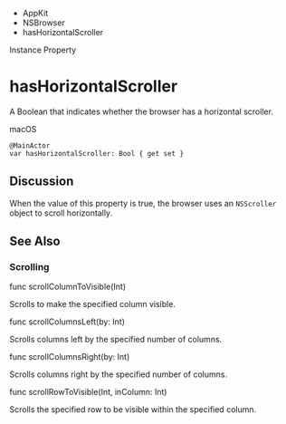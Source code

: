 

- AppKit
- NSBrowser
-  hasHorizontalScroller 

Instance Property

# hasHorizontalScroller

A Boolean that indicates whether the browser has a horizontal scroller.

macOS

``` source
@MainActor
var hasHorizontalScroller: Bool { get set }
```

## Discussion

When the value of this property is true, the browser uses an `NSScroller` object to scroll horizontally.

## See Also

### Scrolling

func scrollColumnToVisible(Int)

Scrolls to make the specified column visible.

func scrollColumnsLeft(by: Int)

Scrolls columns left by the specified number of columns.

func scrollColumnsRight(by: Int)

Scrolls columns right by the specified number of columns.

func scrollRowToVisible(Int, inColumn: Int)

Scrolls the specified row to be visible within the specified column.

